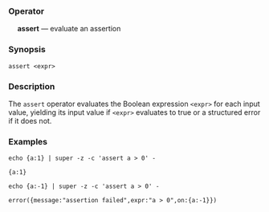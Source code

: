 ### Operator

&emsp; **assert** &mdash; evaluate an assertion

### Synopsis

```
assert <expr>
```
### Description

The `assert` operator evaluates the Boolean expression `<expr>` for each
input value, yielding its input value if `<expr>` evaluates to true or a
structured error if it does not.

### Examples

```mdtest-command
echo {a:1} | super -z -c 'assert a > 0' -
```

```mdtest-output
{a:1}
```

```mdtest-command
echo {a:-1} | super -z -c 'assert a > 0' -
```

```mdtest-output
error({message:"assertion failed",expr:"a > 0",on:{a:-1}})
```
